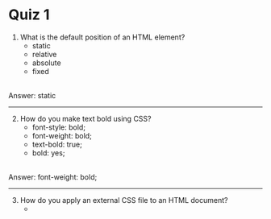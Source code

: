 # Quiz 1

1. What is the default position of an HTML element?
    - static
    - relative
    - absolute
    - fixed
<br>
Answer: static

---

2. How do you make text bold using CSS?
    - font-style: bold;
    - font-weight: bold;
    - text-bold: true;
    - bold: yes;
<br>
Answer: font-weight: bold;

---

3. How do you apply an external CSS file to an HTML document?
    - <style src="styles.css">
    - <link rel="stylesheet" href="styles.css">
    - <css src="styles.css">
    - <stylesheet> styles.css </stylesheet>
<br>
Answer: <link rel="stylesheet" href="styles.css">

---

4. Which property is used to change the text color in CSS?
    - font-color
    - text-color
    - color
    - foreground-color
<br>
Answer: color

---

5. Which HTML tag is used to define a hyperlink?
    - <link>
    - <href>
    - <hyper>
    - <a>
<br>
Answer: <a>

---

6. What is the default position of an HTML element?
    - static
    - relative
    - absolute
    - fixed
<br>
Answer: static

---

7. What is the correct syntax for adding an image in HTML?
    - <img src="image.jpg">
    - <image src="image.jpg">
    - <img href="image.jpg">
    - <img link="image.jpg">
<br>
Answer: <img src="image.jpg">

---

8. Which tag is used to define a form in HTML?
    - <input>
    - <form>
    - <fieldset>
    - <button>
<br>
Answer: <form>

---

9. Which HTML element is used to define an unordered list?
    - <ul>
    - <list>
<br>
Answer: <ul>

---

10. Which HTML tag is used to define internal CSS?
    - <script>
    - <style>
    - <css>
    - <link>
<br>
Answer: <style>

---

11. Which CSS property is used to change the background color?
    - color
    - background-color
    - bgcolor
    - background
<br>
Answer: background-color

---

12. Enter your Email:
<br>
Answer: [No answer expected]

---

13. Which tag is used to create a drop-down list in a form?
    - <list>
    - <select>
    - <dropdown>
    - <option>
<br>
Answer: <select>

---

14. What is the default file extension for an HTML file?
    - .htm
    - .html
    - .html5
    - Both a and b
<br>
Answer: .html

---

15. Which HTML tag is used to define a footer for a document or section?
    - <bottom>
    - <footer>
    - <section>
    - <end>
<br>
Answer: <footer>

---

16. Which CSS property controls the spacing between elements?
    - padding
    - margin
    - spacing
    - border-spacing
<br>
Answer: margin

---

17. Which of the following is the correct way to define a custom data attribute in HTML5?
    - <div attribute="value">
    - <div data-custom="value">
    - <div custom-data="value">
    - <div data="custom:value">
<br>
Answer: <div data-custom="value">

---

18. How do you specify a background color in HTML?
    - <body background="red">
    - <body bgcolor="red">
    - <background color="red">
    - <bgcolor="red">
<br>
Answer: <body bgcolor="red">

---

19. Enter your Name:
<br>
Answer: [No answer expected]

---

20. Which CSS unit is relative to the size of the parent element?
    - px
    - em
    - vh
    - cm
<br>
Answer: em

---

21. Which HTML tag is used to create an input field for text?
    - <textfield>
    - <input type="text">
    - <input type="textfield">
    - <text>
<br>
Answer: <input type="text">

---

22. In HTML5, which of the following tags is used to define self-contained content, such as a blog post or news article?
    - <section>
    - <div>
    - <article>
    - <aside>
<br>
Answer: <article>

---

23. What does CSS stand for?
    - Computer Style Sheets
    - Creative Style Sheets
    - Cascading Style Sheets
    - Colorful Style Sheets
<br>
Answer: Cascading Style Sheets

---

24. How do you make a flex container in CSS?
    - display: flex;
    - flexbox: enable;
    - layout: flex;
    - flex-container: true;
<br>
Answer: display: flex;

---

25. Which tag is used to define a table in HTML?
    - <table>
    - <tab>
    - <tbl>
    - <t>
<br>
Answer: <table>

---

26. Which CSS property is used to change the font of text?
    - font-style
    - font-family
    - font-type
    - text-font
<br>
Answer: font-family

---

27. Which HTML element is used to provide metadata about an HTML document, such as character encoding and viewport settings?
    - <head>
    - <meta>
    - <script>
    - <link>
<br>
Answer: <meta>

---

# Quiz 2 - JavaScript

1. Which of the following statements about setTimeout is true?
    - setTimeout blocks the execution of the next statement
    - setTimeout is executed in the main thread synchronously
    - setTimeout executes the callback function asynchronously after the specified time
    - setTimeout guarantees precise execution timing
<br>
Answer: setTimeout executes the callback function asynchronously after the specified time

---

2. What will the following code log to the console? `(function() { var a = b = 5; })(); console.log(typeof a); console.log(typeof b);`
    - undefined, undefined
    - undefined, number
    - number, number
    - ReferenceError, ReferenceError
<br>
Answer: undefined, number

---

3. What will be the output of `console.log(typeof [])` in JavaScript?
    - array
    - object
    - undefined
    - list
<br>
Answer: object

---

4. Enter your Name:
<br>
Answer: [No answer expected]

---

5. Which of the following is a JavaScript framework?
    - React
    - Angular
    - Vue
    - All of the above
<br>
Answer: All of the above

---

6. What does `innerHTML` represent?
    - The element’s outer structure
    - The CSS style of the element
    - The HTML content inside an element
    - The JavaScript object
<br>
Answer: The HTML content inside an element

---

7. What will be the output of the following code? `console.log(typeof null);`
    - null
    - undefined
    - object
    - string
<br>
Answer: object

---

8. What will be the output of this code? `let a = { x: 1 }; let b = a;x = 2;console.log(a.x);`
    - 1
    - 2
    - undefined
    - null
<br>
Answer: 1

---

9. Which of the following is the correct way to declare a variable in JavaScript?
    - var myVar;
    - let myVar;
    - const myVar;
    - All of the above
<br>
Answer: All of the above

---

10. What is the difference between `let`, `var`, and `const` in JavaScript?
    - let and const are block-scoped, while var is function-scoped
    - const variables cannot be reassigned, while let and var can
    - let and const were introduced in ES6, while var is older
    - All of the above
<br>
Answer: All of the above

---

11. What will be the output of `console.log(2 + "2");`?
    - 4
    - 22
    - NaN
    - Error
<br>
Answer: 22

---

12. What will `console.log(0.1 + 0.2 === 0.3);` return?
    - true
    - false
    - undefined
    - NaN
<br>
Answer: false

---

13. How do you remove an element from the DOM?
    - element.destroy()
    - parent.removeChild(element)
    - element.removeNode()
    - delete element
<br>
Answer: parent.removeChild(element)

---

14. Enter your Email:
<br>
Answer: [No answer expected]

---

15. How do you write "Hello, World!" in an alert box?
    - alert("Hello, World!");
    - msg("Hello, World!");
    - msgBox("Hello, World!");
    - print("Hello, World!");
<br>
Answer: alert("Hello, World!");

---

16. What does the `map()` function do in JavaScript?
    - Iterates over an array and modifies its elements
    - Creates a new array by applying a function to each element
    - Filters an array based on a condition
    - Sorts an array in ascending order
<br>
Answer: Creates a new array by applying a function to each element

---

17. Which of the following is true about the `async` function in JavaScript?
    - It automatically retries failed promises.
    - It returns a non-blocking callback.
    - It always returns a Promise.
    - It executes synchronously by default.
<br>
Answer: It always returns a Promise.

---

18. How can you change the content of an HTML element with `id="demo"`?
    - document.getElement('demo').innerText = "Hello"
    - document.querySelector('#demo').text = "Hello"
    - document.getElementById('demo').innerHTML = "Hello"
    - document.getId('demo').innerContent = "Hello"
<br>
Answer: document.getElementById('demo').innerHTML = "Hello"

---

19. How do you check if a variable is an array in JavaScript?
    - typeof variable === "array"
    - variable instanceof Array
    - Array.isArray(variable)
    - Both b and c
<br>
Answer: Both b and c

---

20. What does `document.createElement('p')` do?
    - Creates a paragraph and adds it to the DOM
    - Creates a new paragraph element
    - Selects the first <p> tag
    - Modifies an existing paragraph
<br>
Answer: Creates a new paragraph element

---

21. What does `===` operator do in JavaScript?
    - Compares only the values
    - Compares both value and type
    - Assigns values
    - Checks for null values
<br>
Answer: Compares both value and type

---

22. What does the following JavaScript statement return? `console.log(typeof function() {});`
    - function
    - object
    - undefined
    - callable
<br>
Answer: function

---

23. What will be the output of this JavaScript snippet? `console.log(2 ** 3);`
    - 8
    - 6
    - 5
    - None of the above
<br>
Answer: 8

---

24. What is the correct syntax for referring to an external JavaScript file?
    - <script src="script.js">
    - <script href="script.js">
    - <script ref="script.js">
    - <script name="script.js">
<br>
Answer: <script src="script.js">

---

25. How do you define a function in JavaScript?
    - function myFunction() { }
    - def myFunction() { }
    - void myFunction() { }
    - define myFunction() { }
<br>
Answer: function myFunction() { }

---

26. What will be the output of the following code? `const promise = new Promise((resolve, reject) => { resolve("Success"); reject("Error"); }); promise.then(result => console.log(result));`
    - Error
    - "Success"
    - "Error"
    - Undefined
<br>
Answer: "Success"

---

27. Which of the following is the root of the DOM tree?
    - window
    - document.body
    - document
    - html
<br>
Answer: document